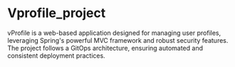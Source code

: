 # Vprofile_project
vProfile is a web-based application designed for managing user profiles, leveraging Spring's powerful MVC framework and robust security features. The project follows a GitOps architecture, ensuring automated and consistent deployment practices.
